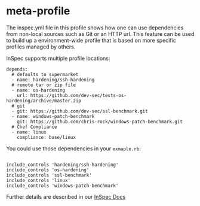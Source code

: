# meta-profile

The inspec.yml file in this profile shows how one can use dependencies
from non-local sources such as Git or an HTTP url. This feature can
be used to build up a environment-wide profile that is based on more
specific profiles managed by others.

InSpec supports multiple profile locations:

```
depends:
  # defaults to supermarket
  - name: hardening/ssh-hardening  
  # remote tar or zip file
  - name: os-hardening
    url: https://github.com/dev-sec/tests-os-hardening/archive/master.zip
  # git
  - git: https://github.com/dev-sec/ssl-benchmark.git
  - name: windows-patch-benchmark
    git: https://github.com/chris-rock/windows-patch-benchmark.git
  # Chef Compliance
  - name: linux
    compliance: base/linux
```

You could use those dependencies in your `exmaple.rb`:

```

include_controls 'hardening/ssh-hardening'
include_controls 'os-hardening'
include_controls 'ssl-benchmark'
include_controls 'linux'
include_controls 'windows-patch-benchmark'
```

Further details are described in our [InSpec Docs](https://www.inspec.io/docs/reference/profiles/)

